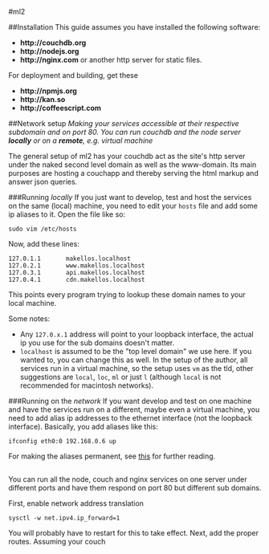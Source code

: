 #ml2

##Installation
This guide assumes you have installed the following software:

* __http://couchdb.org__ 
* __http://nodejs.org__
* __http://nginx.com__ or another http server for static files.

For deployment and building, get these

* __http://npmjs.org__
* __http://kan.so__
* __http://coffeescript.com__

##Network setup
_Making your services accessible at their respective subdomain and on port 80. You can run couchdb and the node server __locally__ or on a __remote__, e.g. virtual machine_

The general setup of ml2 has your couchdb act as the site's http server under the naked second level
domain as well as the www-domain. Its main purposes are hosting a couchapp and thereby serving the 
html markup and answer json queries. 

###Running _locally_
If you just want to develop, test and host the services on the same (local) machine, 
you need to edit your `hosts` file and add some ip aliases to it. Open the file like so:

    sudo vim /etc/hosts

Now, add these lines:

    127.0.1.1       makellos.localhost
    127.0.2.1       www.makellos.localhost
    127.0.3.1       api.makellos.localhost
    127.0.4.1       cdn.makellos.localhost

This points every program trying to lookup these domain names to your local machine. 

Some notes: 

* Any `127.0.x.1` address will point to your loopback interface, the actual 
ip you use for the sub domains doesn't matter.
* `localhost` is assumed to be the "top level domain" we use here. If you wanted to, 
you can change this as well. In the setup of the author, all services run in a virtual machine,
so the setup uses `vm` as the tld, other suggestions are `local`, `loc`, `ml` 
or just `l` (although `local` is not recommended for macintosh networks).


###Running on the _network_
If you want develop and test on one machine and have the services run on a different, 
maybe even a virtual machine, you need to add alias ip addresses to the ethernet interface 
(not the loopback interface). Basically, you add aliases like this:

    ifconfig eth0:0 192.168.0.6 up
    
For making the aliases permanent, see [this](http://www.cyberciti.biz/faq/linux-creating-or-adding-new-network-alias-to-a-network-card-nic/)
for further reading. 

##
You can run all the node, couch and nginx services on one server under different ports and 
have them respond on port 80 but different sub domains.

First, enable network address translation

    sysctl -w net.ipv4.ip_forward=1
    
You will probably have to restart for this to take effect.
Next, add the proper routes. Assuming your couch 









